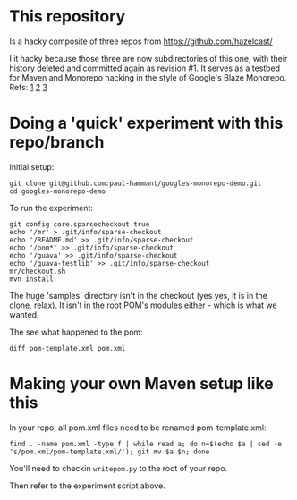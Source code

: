 # This repository

Is a hacky composite of three repos from https://github.com/hazelcast/

I it hacky because those three are now subdirectories of this one, with their
history deleted and committed again as revision #1. It serves as a testbed for
Maven and Monorepo hacking in the style of Google's Blaze Monorepo. Refs:
[1](https://trunkbaseddevelopment.com/monorepos/)
[2](http://paulhammant.com/2014/01/06/googlers-subset-their-trunk/)
[3](http://paulhammant.com/2015/05/20/turning-bazel-back-into-blaze-for-monorepo-nirvana/)

# Doing a 'quick' experiment with this repo/branch

Initial setup:

```
git clone git@github.com:paul-hammant/googles-monorepo-demo.git
cd googles-monorepo-demo
```

To run the experiment:

```
git config core.sparsecheckout true
echo '/mr' > .git/info/sparse-checkout
echo '/README.md' >> .git/info/sparse-checkout
echo '/pom*' >> .git/info/sparse-checkout
echo '/guava' >> .git/info/sparse-checkout
echo '/guava-testlib' >> .git/info/sparse-checkout
mr/checkout.sh
mvn install
```

The huge 'samples' directory isn't in the checkout (yes yes, it is in the clone, relax). It isn't in the
root POM's modules either - which is what we wanted.

The see what happened to the pom:

```
diff pom-template.xml pom.xml
```

# Making your own Maven setup like this

In your repo, all pom.xml files need to be renamed pom-template.xml:

```
find . -name pom.xml -type f | while read a; do n=$(echo $a | sed -e 's/pom.xml/pom-template.xml/'); git mv $a $n; done
```

You'll need to checkin `writepom.py` to the root of your repo.

Then refer to the experiment script above.
